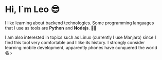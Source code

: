 # Hi, I´m Leo 😎
I like learning about backend technologies.
Some programming languages that I use as tools are **Python** and **Nodejs**. 👨‍💻

I am also interested in topics such as Linux (currently I use Manjaro)    since I find this tool very comfortable and I like its history. I strongly consider learning mobile development, apparently phones have conquered the world 😆⚡
<!--
**leo-caicedo/leo-caicedo** is a ✨ _special_ ✨ repository because its `README.md` (this file) appears on your GitHub profile.

Here are some ideas to get you started:

- 🔭 I’m currently working on ...
- 🌱 I’m currently learning ...
- 👯 I’m looking to collaborate on ...
- 🤔 I’m looking for help with ...
- 💬 Ask me about ...
- 📫 How to reach me: ...
- 😄 Pronouns: ...
- ⚡ Fun fact: ...
-->
